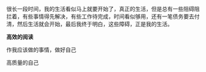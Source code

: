 很长一段时间，我的生活看似马上就要开始了，真正的生活，但是总有一些阻碍阻拦着，有些事情得先解决，有些工作待完成，时间看似够用，还有一笔债务要去付清，然后生活就会开始，最后我终于明白，这些障碍，正是我的生活。

**高效的阅读**

作我应该做的事情，做好自己



高质量的自己

